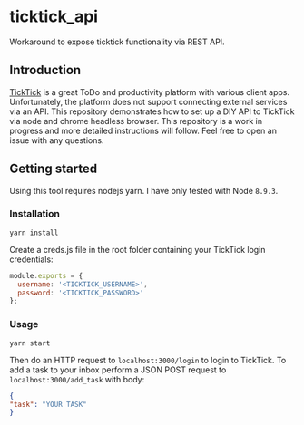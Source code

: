 # ticktick_api
Workaround to expose ticktick functionality via REST API.

## Introduction
[TickTick](https://ticktick.com) is a great ToDo and productivity platform with various client apps. Unfortunately, the
platform does not support connecting external services via an API. This repository demonstrates how to set up a DIY API to
TickTick via node and chrome headless browser. This repository is a work in progress and more detailed instructions will follow.
Feel free to open an issue with any questions.

## Getting started
Using this tool requires nodejs yarn. I have only tested with Node `8.9.3`.

### Installation
```shell
yarn install
```
Create a creds.js file in the root folder containing your TickTick login credentials:

```javascript
module.exports = {
  username: '<TICKTICK_USERNAME>',
  password: '<TICKTICK_PASSWORD>'
};
```


### Usage
```shell
yarn start
```
Then do an HTTP request to `localhost:3000/login` to login to TickTick. To add a task to your inbox perform a JSON POST request to `localhost:3000/add_task` with body:

```json
{
"task": "YOUR TASK"
}
```
